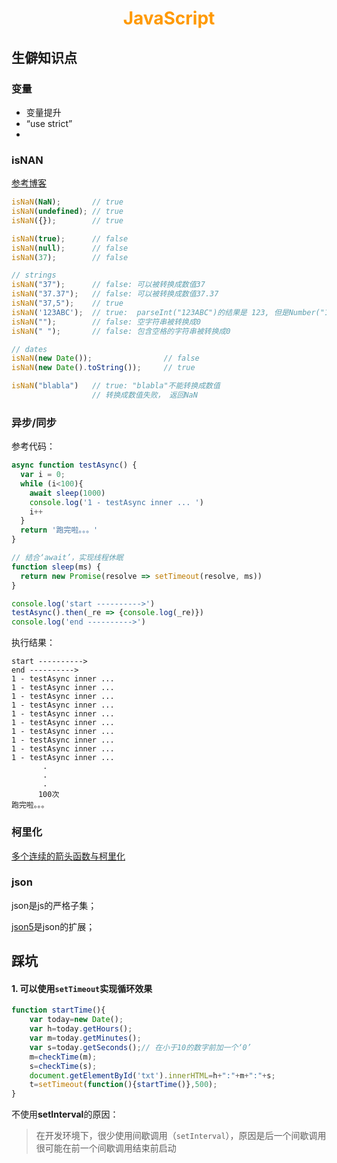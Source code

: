 # <div style="text-align:center;color:#FF9900">JavaScript</div>

## 生僻知识点

### 变量

* 变量提升
* “use strict”
* 

### isNAN

[参考博客][isNaN]

```js
isNaN(NaN);       // true
isNaN(undefined); // true
isNaN({});        // true

isNaN(true);      // false
isNaN(null);      // false
isNaN(37);        // false

// strings
isNaN("37");      // false: 可以被转换成数值37
isNaN("37.37");   // false: 可以被转换成数值37.37
isNaN("37,5");    // true
isNaN('123ABC');  // true:  parseInt("123ABC")的结果是 123, 但是Number("123ABC")结果是 NaN
isNaN("");        // false: 空字符串被转换成0
isNaN(" ");       // false: 包含空格的字符串被转换成0

// dates
isNaN(new Date());                // false
isNaN(new Date().toString());     // true

isNaN("blabla")   // true: "blabla"不能转换成数值
                  // 转换成数值失败， 返回NaN
```

### 异步/同步

参考代码：

```js
async function testAsync() {
  var i = 0;
  while (i<100){
    await sleep(1000)
    console.log('1 - testAsync inner ... ')
    i++
  }
  return '跑完啦。。。'
}

// 结合‘await’，实现线程休眠
function sleep(ms) {
  return new Promise(resolve => setTimeout(resolve, ms))
}
```

```js
console.log('start ---------->')
testAsync().then(_re => {console.log(_re)})
console.log('end ---------->')
```

执行结果：

```
start ---------->
end ---------->
1 - testAsync inner ... 
1 - testAsync inner ... 
1 - testAsync inner ... 
1 - testAsync inner ... 
1 - testAsync inner ... 
1 - testAsync inner ... 
1 - testAsync inner ... 
1 - testAsync inner ... 
1 - testAsync inner ... 
1 - testAsync inner ... 
       .
       .
       .
      100次
跑完啦。。。
```

### 柯里化

[多个连续的箭头函数与柯里化](https://zhuanlan.zhihu.com/p/26794822)

### json

json是js的严格子集；

[json5](https://wxnacy.com/2018/02/18/json5/)是json的扩展；





## 踩坑

#### 1. 可以使用`setTimeout`实现循环效果

```js
function startTime(){
	var today=new Date();
	var h=today.getHours();
	var m=today.getMinutes();
	var s=today.getSeconds();// 在小于10的数字前加一个‘0’
	m=checkTime(m);
	s=checkTime(s);
	document.getElementById('txt').innerHTML=h+":"+m+":"+s;
	t=setTimeout(function(){startTime()},500);
}
```

不使用**setInterval**的原因：

> 在开发环境下，很少使用间歇调用（`setInterval`），原因是后一个间歇调用很可能在前一个间歇调用结束前启动





[isNaN]:https://developer.mozilla.org/zh-CN/docs/Web/JavaScript/Reference/Global_Objects/isNaN